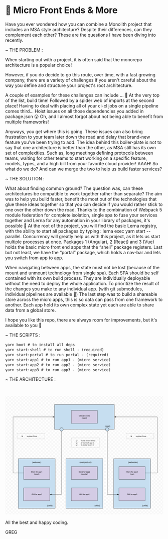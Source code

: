 # 🔩 Micro Front Ends & More

Have you ever wondered how you can combine a Monolith project that includes an MSA style architecture? Despite their differences, can they complement each other? These are the questions I have been diving into recently.

~ THE PROBLEM :

When starting out with a project, it is often said that the monorepo architecture is a popular choice!

However, if you do decide to go this route, over time, with a fast growing company, there are a variety of challenges if you aren't careful about the way you define and structure your project's root architecture.

A couple of examples for these challenges can include … 🤔
At the very top of the list, build time! Followed by a spider web of imports at the second place! Having to deal with placing all of your ci-cl jobs on a single pipeline comes third… Hoist issues on all those dependencies you added in package.json 😮 Oh, and I almost forgot about not being able to benefit from multiple frameworks!

Anyways, you get where this is going. These issues can also bring frustration to your team later down the road and delay that brand-new feature you’ve been trying to add. The idea behind this boiler-plate is not to say that one architecture is better than the other, as MSA still has its own set of complexities. Such as, long meetings defining protocols between teams, waiting for other teams to start working on a specific feature, models, types, and a high bill from your favorite cloud provider! AAAH! So what do we do? And can we merge the two to help us build faster services?

~ THE SOLUTION :

What about finding common ground? The question was, can these architectures be compatible to work together rather than separate? The aim was to help you build faster, benefit the most out of the technologies that glue these ideas together so that you can decide if you would rather stick to one over the other down the road. Thanks to the combination of Webpack 5 module federation for complete isolation, single spa to fuse your services together and Lerna for any automation in your library of packages, it's possible 🙂 At the root of the project, you will find the basic Lerna registry, with the ability to start all packages by typing : lerna exec yarn start --parallel. Concurrency will greatly help us with this project, as it lets us start multiple processes at once. Packages 1 (Angular), 2 (React) and 3 (Vue) holds the basic micro front end apps that the “shell” package registers. Last but not least, we have the “portal” package, which holds a nav-bar and lets you switch from app to app.

When navigating between apps, the state must not be lost (because of the mount and unmount technology from single spa).
Each SPA should be self contained with its own build process.
They are individually deployable without the need to deploy the whole application. To prioritize the result of the changes you make to any individual app. (with git submodules, individual pipelines are available 🙂)
The last step was to build a shareable store across the micro apps, this is so data can pass from one framework to another. Each app hold its own complex state yet each are able to share data from a global store. 

I hope you like this repo, there are always room for improvements, but it's available to you 🙂

~ THE SCRIPTS :

```shell 
yarn boot # to install all deps
yarn start:shell # to run shell - (required)
yarn start:portal # to run portal - (required)
yarn start:app1 # to run app1 - (micro service)
yarn start:app2 # to run app2 - (micro service)
yarn start:app3 # to run app3 - (micro service)
```

~ THE ARCHITECTURE :

<br>

![](./documentation/architecture.png)

All the best and happy coding.

GREG

